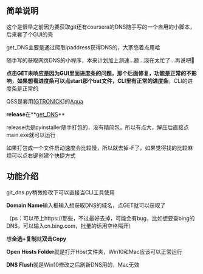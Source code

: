 ## 简单说明

这个是很早之前因为要获取git还有coursera的DNS随手写的一个自用的小脚本，后来套了个GUI的壳

get_DNS主要是通过爬取ipaddress获得DNS的，大家悠着点用哈

随手写的获取网页DNS的小程序，本来计划加上测速...额...现在太忙了...再说吧🤦‍  

**点击GET未响应是因为GUI里面进度条的问题，那个后面修复，功能是正常的不影响，如果想看进度条可以点start那个bat文件，CLI里有正常的进度条**，CLI的进度条是正常的   

QSS是套用[[GTRONICK](https://github.com/GTRONICK)]的[Aqua](https://github.com/GTRONICK/QSS/blob/master/Aqua.qss)

**release**在**[get_DNS](https://github.com/Donjae-Wong/git_dns/releases/tag/V1.0.0)**   

release也是pyinstaller随手打包的，没有精简包，所以有点大，解压后直接点main.exe就可以运行  

如果打包成一个文件启动速度会比较慢，所以就去掉-F了，如果觉得找的比较麻烦可以点右键创建个快捷方式  

  

## **功能介绍**  

git_dns.py稍微修改下可以直接当CLI工具使用

**Domain Name**输入框输入想获取DNS的域名，点GET就可以获取了  

（ps：可以带上https://那些，不过最好去掉，可能会有bug，比如想要查bing的DNS，可以输入cn.bing.com，批量的话用空格隔开）

想**全选+复制**就**双击Copy**  

**Open Hosts Folder**就是打开Host文件夹，Win10和Mac应该可以正常运行  

**DNS Flush**就是Win10修改之后刷新DNS用的，Mac无效